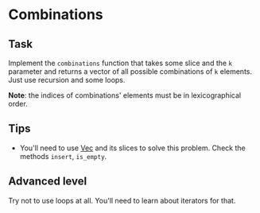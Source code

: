 # Combinations

## Task

Implement the `combinations` function that takes some slice and the `k` parameter and returns a vector of all possible combinations of `k` elements. Just use recursion and some loops.

**Note**: the indices of combinations' elements must be in lexicographical order.

## Tips

- You'll need to use [Vec](https://doc.rust-lang.org/std/vec/struct.Vec.html) and its slices to solve this problem. Check the methods `insert`, `is_empty`.

## Advanced level

Try not to use loops at all. You'll need to learn about iterators for that.
